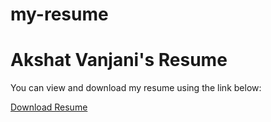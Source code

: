 # my-resume
# Akshat Vanjani's Resume

You can view and download my resume using the link below:

[Download Resume](AKSHAT%20VANJANI%20RESUME.pdf)
